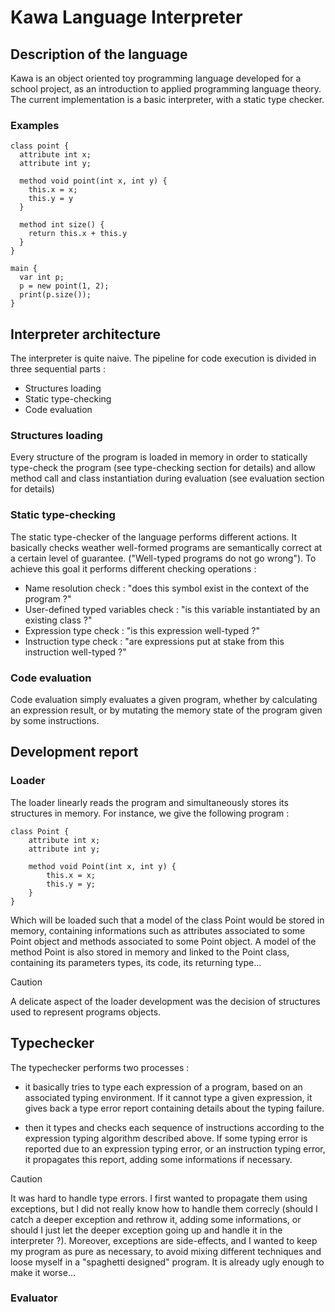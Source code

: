 # Kawa Language Interpreter

## Description of the language

Kawa is an object oriented toy programming language developed for a school
project, as an introduction to applied programming language theory. The
current implementation is a basic interpreter, with a static type checker.

### Examples

```
class point {
  attribute int x;
  attribute int y;

  method void point(int x, int y) {
    this.x = x;
    this.y = y
  }

  method int size() { 
    return this.x + this.y
  }
}

main {
  var int p;
  p = new point(1, 2);
  print(p.size());
}
```

## Interpreter architecture

The interpreter is quite naive. The pipeline for code execution is divided
in three sequential parts :

  - Structures loading
  - Static type-checking
  - Code evaluation

### Structures loading

Every structure of the program is loaded in memory in order to statically
type-check the program (see type-checking section for details) and allow method
call and class instantiation during evaluation (see evaluation section for
details)

### Static type-checking

The static type-checker of the language performs different actions. It basically 
checks weather well-formed programs are semantically correct at a certain level
of guarantee. ("Well-typed programs do not go wrong"). To achieve this goal it
performs different checking operations :

  - Name resolution check : "does this symbol exist in the context of the program ?"
  - User-defined typed variables check : "is this variable instantiated by an
existing class ?"
  - Expression type check : "is this expression well-typed ?"
  - Instruction type check : "are expressions put at stake from this instruction
well-typed ?"

### Code evaluation

Code evaluation simply evaluates a given program, whether by calculating an
expression result, or by mutating the memory state of the program given by
some instructions.

## Development report

### Loader

The loader linearly reads the program and simultaneously stores its structures in
memory. For instance, we give the following program :

```
class Point {
    attribute int x;
    attribute int y;

    method void Point(int x, int y) {
        this.x = x;
        this.y = y;
    } 
}
```

Which will be loaded such that a model of the class Point would be stored in memory,
containing informations such as attributes associated to some Point object and
methods associated to some Point object. A model of the method Point is also
stored in memory and linked to the Point class, containing its parameters types,
its code, its returning type...


> [!CAUTION]
> A delicate aspect of the loader development was the decision of structures used to
> represent programs objects.

## Typechecker

The typechecker performs two processes :

  - it basically tries to type each expression of a program, based on an associated typing
  environment. If it cannot type a given expression, it gives back a type error report
  containing details about the typing failure.

  - then it types and checks each sequence of instructions according to the expression typing
  algorithm described above. If some typing error is reported due to an expression typing
  error, or an instruction typing error, it propagates this report, adding some informations
  if necessary.

> [!CAUTION]
> It was hard to handle type errors. I first wanted to propagate them using exceptions,
> but I did not really know how to handle them correcly (should I catch a deeper exception
> and rethrow it, adding some informations, or should I just let the deeper exception 
> going up and handle it in the interpreter ?). Moreover, exceptions are side-effects,
> and I wanted to keep my program as pure as necessary, to avoid mixing different 
> techniques and loose myself in a "spaghetti designed" program. It is already ugly 
> enough to make it worse...

### Evaluator

